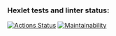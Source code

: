 ### Hexlet tests and linter status:
[![Actions Status](https://github.com/flags8192/frontend-project-lvl1/workflows/hexlet-check/badge.svg)](https://github.com/flags8192/frontend-project-lvl1/actions)
[![Maintainability](https://api.codeclimate.com/v1/badges/837c42fedeef3df71261/maintainability)](https://codeclimate.com/github/flags8192/frontend-project-lvl1/maintainability)
